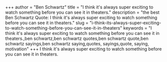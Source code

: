+++
author = "Ben Schwartz"
title = "I think it's always super exciting to watch something before you can see it in theaters."
description = "the best Ben Schwartz Quote: I think it's always super exciting to watch something before you can see it in theaters."
slug = "i-think-its-always-super-exciting-to-watch-something-before-you-can-see-it-in-theaters"
keywords = "I think it's always super exciting to watch something before you can see it in theaters.,ben schwartz,ben schwartz quotes,ben schwartz quote,ben schwartz sayings,ben schwartz saying,quotes, sayings,quote, saying, motivation"
+++
I think it's always super exciting to watch something before you can see it in theaters.
